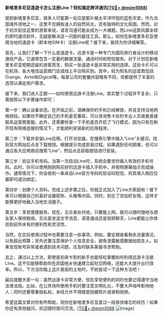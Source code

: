 **新喀里多尼亚遠遊卡怎么注册Line？轻松搞定跨洋通讯[[TG💪+ @esim1088](https://t.me/s/esim1088)]**

提到新喀里多尼亚，很多人可能第一反应是那片被太平洋环抱的蓝色天堂。作为法国海外领地之一，这里不仅拥有迷人的自然风光，还有独特的文化氛围。然而，对于初次前往这里的游客来说，语言沟通可能会成为一大难题。而Line这款风靡全球的即时通讯软件，无疑是解决这一问题的最佳工具。那么，如何在新喀里多尼亚使用当地的遠遊卡（即本地SIM卡）注册Line呢？接下来，我将为你详细解答。

首先，让我们了解一下什么是遠遊卡。远游卡是一种专门为国际旅行者设计的移动通信产品，它通常包含一定量的数据流量、通话时间和短信服务。对于计划在新喀里多尼亚短期逗留的游客而言，购买一张遠遊卡是非常实用的选择。这些卡片可以在机场、各大电信运营商门店或线上平台购买到。其中，较为知名的运营商包括Orange、Airtel和Digicel等。每家公司的套餐内容略有不同，但都提供了丰富的选项以满足用户需求。

接下来，我们进入正题——如何使用远游卡注册Line。其实整个过程并不复杂，只需按照以下步骤操作即可：

第一步：确认设备状态。在开始之前，请确保你的手机已经解锁，并且支持当地网络频段。如果你不确定自己的手机是否兼容，可以咨询售卡处的专业人员或者直接联系运营商客服。此外，还需要检查一下手机是否开启了飞行模式，因为只有在断开现有网络连接的情况下，才能顺利安装新的应用程序。

第二步：下载并安装Line应用。打开浏览器，在搜索引擎中输入“Line”关键词，找到官方网站后点击下载按钮。根据提示完成安装过程。如果遇到任何困难，也可以通过各大应用商店搜索“Line”，然后点击获取按钮进行安装。

第三步：验证手机号码。当第一次启动Line时，系统会要求你输入有效的手机号码。此时，你可以使用刚刚购买好的远游卡插入手机中，并按照屏幕指示完成操作。通常情况下，你会收到一条来自Line官方号码的验证码短信，将其填入相应位置即可成功绑定。

第四步：创建个人资料。完成上述步骤之后，你就正式加入了Line大家庭啦！接下来可以根据自己的喜好设置昵称、头像等内容。同时，别忘了添加好友哦，这样才能够更好地融入当地生活圈子。

第五步：享受便捷服务。现在，无论身处何地，只要能上网，就可以随时随地与朋友家人保持联络。无论是发送文字消息、语音通话还是视频聊天，Line都能让你体验到前所未有的便利性和灵活性。

当然，在实际使用过程中也需要注意一些事项。例如，要定期查看剩余流量情况，以免超出预算；另外还要注意保护个人信息安全，避免泄露敏感数据给陌生人。如果发现账号异常或者遇到技术问题，应及时联系客服寻求帮助。

总之，通过以上方法，即使是初来乍到的新手也能轻松掌握如何利用远游卡注册Line。这不仅能够帮助你在异国他乡快速建立起社交网络，还能大大提升出行效率。所以，下次当你踏上这片美丽的土地时，不妨尝试一下这种方法吧！

最后提醒大家一句：虽然远游卡非常方便，但在享受便利的同时也要记得遵守当地法律法规。比如，在公共场所使用手机时要注意文明礼仪，不要大声喧哗影响他人；同时还要尊重隐私权，未经允许不得随意拍摄照片或录制视频。

希望这篇文章对你有所帮助，祝你在新喀里多尼亚度过一段愉快难忘的经历！如果你还有其他疑问，欢迎随时提问交流。[[TG💪+ @esim1088](https://t.me/s/esim1088) ![Image](https://i.postimg.cc/4NQfJmqS/Snipaste-2025-05-13-00-14-12.png)]